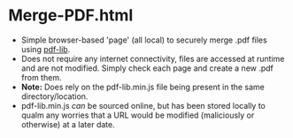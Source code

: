 # Merge-PDF.html

- Simple browser-based 'page' (all local) to securely merge .pdf files using [pdf-lib](https://pdf-lib.js.org/).
- Does not require any internet connectivity, files are accessed at runtime and are not modified. Simply check each page and create a new .pdf from them.
- **Note:** Does rely on the pdf-lib.min.js file being present in the same directory/location.
- pdf-lib.min.js *can* be sourced online, but has been stored locally to qualm any worries that a URL would be modified (maliciously or otherwise) at a later date.